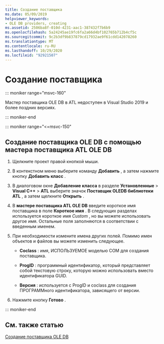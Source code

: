 ```yaml
---
title: Создание поставщика
ms.date: 05/09/2019
helpviewer_keywords:
- OLE DB providers, creating
ms.assetid: 2506ba8f-010d-4231-aac1-387432f7b6b9
ms.openlocfilehash: 5a24245ae19fc6fa2a66d4bf102765b712b4cf5c
ms.sourcegitcommit: 9c2b3df9b837879cd17932ae9f61cdd142078260
ms.translationtype: MT
ms.contentlocale: ru-RU
ms.lasthandoff: 10/29/2020
ms.locfileid: "92921507"
---
```

# <a name="creating-the-provider"></a>Создание поставщика

::: moniker range="msvc-160"

Мастер поставщика OLE DB в ATL недоступен в Visual Studio 2019 и более поздних версиях.

::: moniker-end

::: moniker range="<=msvc-150"

## <a name="to-create-an-ole-db-provider-with-the-atl-ole-db-provider-wizard"></a>Создание поставщика OLE DB с помощью мастера поставщика ATL OLE DB

1. Щелкните проект правой кнопкой мыши.

1. В контекстном меню выберите команду **Добавить** , а затем нажмите кнопку **Добавить класс** .

1. В диалоговом окне **Добавление класса** в разделе **Установленные** > **Visual C++** > **ATL** выберите значок **Поставщик OLEDB библиотеки ATL** , а затем щелкните **Открыть** .

1. В **мастере поставщика ATL OLE DB** введите короткое имя поставщика в поле **Короткое имя** . В следующих разделах используется короткое имя *Custom* , но вы можете использовать другое имя. Остальные поля заполняются в соответствии с введенным именем.

1. При необходимости измените имена других полей. Помимо имен объектов и файлов вы можете изменить следующее.

   - **Coclass** : имя, ИСПОЛЬЗУЕМОЕ моделью COM для создания поставщика.

   - **ProgID** : программный идентификатор, который представляет собой текстовую строку, которую можно использовать вместо идентификатора GUID.

   - **Версия** : используется с ProgID и coclass для создания ПРОГРАММного идентификатора, зависящего от версии.

1. Нажмите кнопку **Готово** .

::: moniker-end

## <a name="see-also"></a>См. также статью

[Создание поставщика OLE DB](../../data/oledb/creating-an-ole-db-provider.md)
